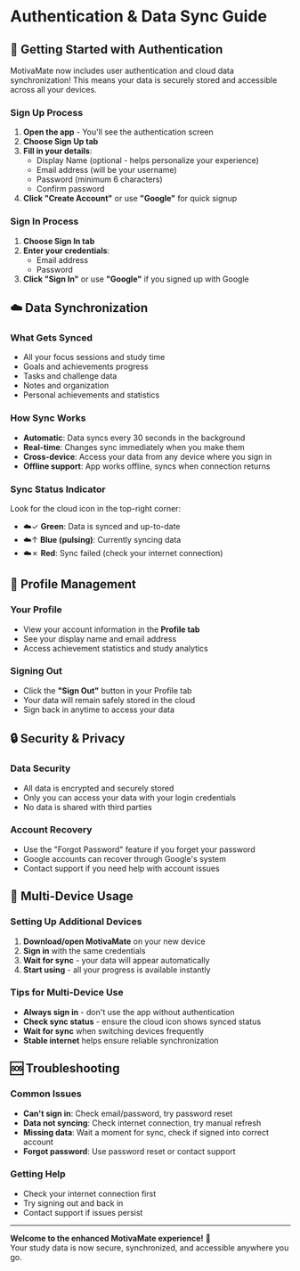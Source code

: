 # Authentication & Data Sync Guide

## 🔐 Getting Started with Authentication

MotivaMate now includes user authentication and cloud data synchronization! This means your data is securely stored and accessible across all your devices.

### Sign Up Process
1. **Open the app** - You'll see the authentication screen
2. **Choose Sign Up tab** 
3. **Fill in your details**:
   - Display Name (optional - helps personalize your experience)
   - Email address (will be your username)
   - Password (minimum 6 characters)
   - Confirm password
4. **Click "Create Account"** or use **"Google"** for quick signup

### Sign In Process
1. **Choose Sign In tab**
2. **Enter your credentials**:
   - Email address
   - Password
3. **Click "Sign In"** or use **"Google"** if you signed up with Google

## ☁️ Data Synchronization

### What Gets Synced
- All your focus sessions and study time
- Goals and achievements progress
- Tasks and challenge data
- Notes and organization
- Personal achievements and statistics

### How Sync Works
- **Automatic**: Data syncs every 30 seconds in the background
- **Real-time**: Changes sync immediately when you make them
- **Cross-device**: Access your data from any device where you sign in
- **Offline support**: App works offline, syncs when connection returns

### Sync Status Indicator
Look for the cloud icon in the top-right corner:
- ☁️✓ **Green**: Data is synced and up-to-date
- ☁️↑ **Blue (pulsing)**: Currently syncing data
- ☁️✗ **Red**: Sync failed (check your internet connection)

## 👤 Profile Management

### Your Profile
- View your account information in the **Profile tab**
- See your display name and email address
- Access achievement statistics and study analytics

### Signing Out
- Click the **"Sign Out"** button in your Profile tab
- Your data will remain safely stored in the cloud
- Sign back in anytime to access your data

## 🔒 Security & Privacy

### Data Security
- All data is encrypted and securely stored
- Only you can access your data with your login credentials
- No data is shared with third parties

### Account Recovery
- Use the "Forgot Password" feature if you forget your password
- Google accounts can recover through Google's system
- Contact support if you need help with account issues

## 📱 Multi-Device Usage

### Setting Up Additional Devices
1. **Download/open MotivaMate** on your new device
2. **Sign in** with the same credentials
3. **Wait for sync** - your data will appear automatically
4. **Start using** - all your progress is available instantly

### Tips for Multi-Device Use
- **Always sign in** - don't use the app without authentication
- **Check sync status** - ensure the cloud icon shows synced status
- **Wait for sync** when switching devices frequently
- **Stable internet** helps ensure reliable synchronization

## 🆘 Troubleshooting

### Common Issues
- **Can't sign in**: Check email/password, try password reset
- **Data not syncing**: Check internet connection, try manual refresh
- **Missing data**: Wait a moment for sync, check if signed into correct account
- **Forgot password**: Use password reset or contact support

### Getting Help
- Check your internet connection first
- Try signing out and back in
- Contact support if issues persist

---

**Welcome to the enhanced MotivaMate experience!** 🎉  
Your study data is now secure, synchronized, and accessible anywhere you go.